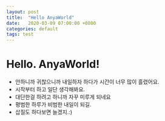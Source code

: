 ```yaml
---
layout: post
title:  "Hello AnyaWorld"
date:   2020-03-09 07:00:00 +0800
categories: default
tags: test
---
```


# Hello. AnyaWorld!
* 안하니까 귀찮으니까 내일하자 하다가 시간이 너무 많이 흘렸어요.
* 시작부터 하고 일단 생각해봐요.
* 대단한걸 하려고 하니까 자꾸 미루게 되네요
* 평범한 하루가 비범한 내일이 되길.
* 삽질도 하다보면 늘겠지.:)
